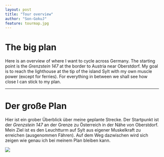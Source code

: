 ```yaml
---
layout: post
title: "Tour overview"
author: "Son-GokuJ"
feature: tourmap.jpg
---
```

# The big plan

Here is an overview of where I want to cycle across Germany. 
The starting point is the *Grenzstein 147* at the border to Austria near Oberstdorf.
My goal is to reach the lighthouse at the tip of the island Sylt with my own muscle power (except for ferries).
For everything in between we shall see how close I can stick to my plan. 

---
# Der große Plan

Hier ist ein grober Überblick über meine geplante Strecke. Der Startpunkt ist der *Grenzstein 147*
an der Grenze zu Österreich in der Nähe von Oberstdorf. Mein Ziel ist es den Leuchtturm auf Sylt aus eigener Muskelkraft zu 
erreichen (ausgenommen Fähren). Auf dem Weg dazwischen wird sich zeigen wie genau ich bei meinem Plan bleiben kann.


<img src="{{ site.baseurl}}/assets/images/tourmap.jpg" class="u-full-width" />







